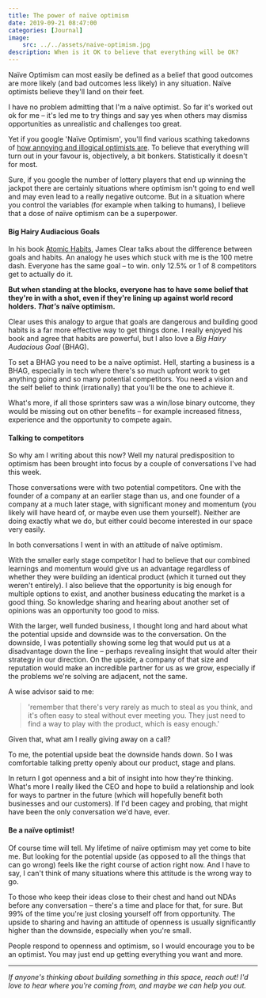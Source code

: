 ```yaml
---
title: The power of naïve optimism
date: 2019-09-21 08:47:00
categories: [Journal]
image:
    src: ../../assets/naive-optimism.jpg
description: When is it OK to believe that everything will be OK?
---
```


Naïve Optimism can most easily be defined as a belief that good outcomes are more likely (and bad outcomes less likely) in any situation. Naïve optimists believe they'll land on their feet.

I have no problem admitting that I'm a naïve optimist. So far it's worked out ok for me – it's led me to try things and say yes when others may dismiss opportunities as unrealistic and challenges too great.

Yet if you google 'Naïve Optimism', you'll find various scathing takedowns of [how annoying and illogical optimists are](https://www.intellectualtakeout.org/article/over-optimistic-people-arent-just-annoying-theyre-also-illogical). To believe that everything will turn out in your favour is, objectively, a bit bonkers. Statistically it doesn't for most.

Sure, if you google the number of lottery players that end up winning the jackpot there are certainly situations where optimism isn't going to end well and may even lead to a really negative outcome. But in a situation where you control the variables (for example when talking to humans), I believe that a dose of naïve optimism can be a superpower.

#### Big Hairy Audiacious Goals

In his book [Atomic Habits](https://amzn.to/2ACxIEq), James Clear talks about the difference between goals and habits. An analogy he uses which stuck with me is the 100 metre dash. Everyone has the same goal – to win. only 12.5% or 1 of 8 competitors get to actually do it.

**But when standing at the blocks, everyone has to have some belief that they're in with a shot, even if they're lining up against world record holders. _That's_ naïve optimism.**

Clear uses this analogy to argue that goals are dangerous and building good habits is a far more effective way to get things done. I really enjoyed his book and agree that habits are powerful, but I also love a _Big Hairy Audacious Goal_ (BHAG).

To set a BHAG you need to be a naïve optimist. Hell, starting a business is a BHAG, especially in tech where there's so much upfront work to get anything going and so many potential competitors. You need a vision and the self belief to think (irrationally) that you'll be the one to achieve it.

What's more, if all those sprinters saw was a win/lose binary outcome, they would be missing out on other benefits – for example increased fitness, experience and the opportunity to compete again.

#### Talking to competitors

So why am I writing about this now? Well my natural predisposition to optimism has been brought into focus by a couple of conversations I've had this week.

Those conversations were with two potential competitors. One with the founder of a company at an earlier stage than us, and one founder of a company at a much later stage, with significant money and momentum (you likely will have heard of, or maybe even use them yourself). Neither are doing exactly what we do, but either could become interested in our space very easily.

In both conversations I went in with an attitude of naïve optimism.

With the smaller early stage competitor I had to believe that our combined learnings and momentum would give us an advantage regardless of whether they were building an identical product (which it turned out they weren't entirely). I also believe that the opportunity is big enough for multiple options to exist, and another business educating the market is a good thing. So knowledge sharing and hearing about another set of opinions was an opportunity too good to miss.

With the larger, well funded business, I thought long and hard about what the potential upside and downside was to the conversation. On the downside, I was potentially showing some leg that would put us at a disadvantage down the line – perhaps revealing insight that would alter their strategy in our direction. On the upside, a company of that size and reputation would make an incredible partner for us as we grow, especially if the problems we're solving are adjacent, not the same.

A wise advisor said to me:
>'remember that there's very rarely as much to steal as you think, and it's often easy to steal without ever meeting you. They just need to find a way to play with the product, which is easy enough.'

Given that, what am I really giving away on a call?

To me, the potential upside beat the downside hands down. So I was comfortable talking pretty openly about our product, stage and plans.

In return I got openness and a bit of insight into how they're thinking. What's more I really liked the CEO and hope to build a relationship and look for ways to partner in the future (which will hopefully benefit both businesses and our customers). If I'd been cagey and probing, that might have been the only conversation we'd have, ever.

#### Be a naïve optimist!

Of course time will tell. My lifetime of naïve optimism may yet come to bite me. But looking for the potential upside (as opposed to all the things that can go wrong) feels like the right course of action right now. And I have to say, I can't think of many situations where this attitude is the wrong way to go.

To those who keep their ideas close to their chest and hand out NDAs before any conversation – there's a time and place for that, for sure. But 99% of the time you're just closing yourself off from opportunity. The upside to sharing and having an attitude of openness is usually significantly higher than the downside, especially when you're small.

People respond to openness and optimism, so I would encourage you to be an optimist. You may just end up getting everything you want and more.

---

_If anyone's thinking about building something in this space, reach out! I'd love to hear where you're coming from, and maybe we can help you out._